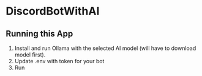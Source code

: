 # DiscordBotWithAI

## Running this App
1. Install and run Ollama with the selected AI model (will have to download model first).
2. Update .env with token for your bot
3. Run